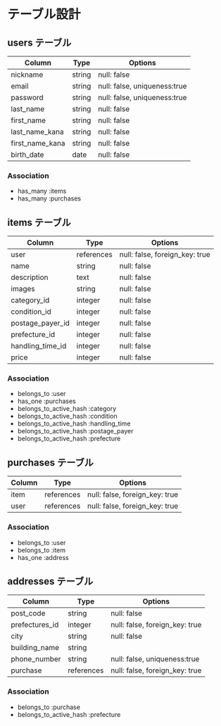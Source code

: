 # テーブル設計

## users テーブル
| Column          | Type    | Options                      |
| --------------- | ------- | ---------------------------- |
| nickname        | string  | null: false                  |
| email           | string  | null: false, uniqueness:true |
| password        | string  | null: false, uniqueness:true |
| last_name       | string  | null: false                  |
| first_name      | string  | null: false                  |
| last_name_kana  | string  | null: false                  |
| first_name_kana | string  | null: false                  |
| birth_date      | date    | null: false                  |

### Association

- has_many :items
- has_many :purchases


## items テーブル
| Column           | Type       | Options                        |
| ---------------- | ---------- | ------------------------------ |
| user             | references | null: false, foreign_key: true |
| name             | string     | null: false                    |
| description      | text       | null: false                    |
| images           | string     | null: false                    |
| category_id      | integer    | null: false                    |
| condition_id     | integer    | null: false                    |
| postage_payer_id | integer    | null: false                    |
| prefecture_id    | integer    | null: false                    |
| handling_time_id | integer    | null: false                    |
| price            | integer    | null: false                    |

### Association
- belongs_to :user
- has_one :purchases
- belongs_to_active_hash :category
- belongs_to_active_hash :condition
- belongs_to_active_hash :handling_time
- belongs_to_active_hash :postage_payer
- belongs_to_active_hash :prefecture

## purchases テーブル
| Column           | Type       | Options                        |
| ---------------- | ---------- | ------------------------------ |
| item             | references | null: false, foreign_key: true |
| user             | references | null: false, foreign_key: true |

### Association
- belongs_to :user
- belongs_to :item
- has_one :address


## addresses テーブル
| Column           | Type       | Options                        |
| ---------------- | ---------- | ------------------------------ |
| post_code        | string     | null: false                    | 
| prefectures_id   | integer    | null: false, foreign_key: true |
| city             | string     | null: false                    |
| building_name    | string     |                                |
| phone_number     | string     | null: false, uniqueness:true   |
| purchase         | references | null: false, foreign_key: true |

### Association
- belongs_to :purchase
- belongs_to_active_hash :prefecture